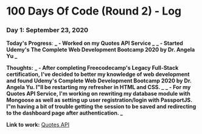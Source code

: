# 100 Days Of Code (Round 2) - Log

### Day 1: September 23, 2020

**Today's Progress**:
**_ - Worked on my Quotes API Service _**
**_ - Started Udemy's The Complete Web Development Bootcamp 2020 by Dr. Angela Yu _**

**Thoughts:**
**_ - After completing Freecodecamp's Legacy Full-Stack certification, I've decided to better my knowledge of web development and found Udemy's Complete Web Development Bootcamp 2020 by Dr. Angela Yu. I"ll be restarting my refresher in HTML and CSS. _**
**_ - For my Quotes API Service, I'm working on rewriting my database module with Mongoose as well as setting up user registration/login with PassportJS. I"m having a bit of trouble getting the session to be saved and redirecting to the dashboard page after authentication. _**

**Link to work:**
[Quotes API](https://abrupt-playful-papaya.glitch.me)
